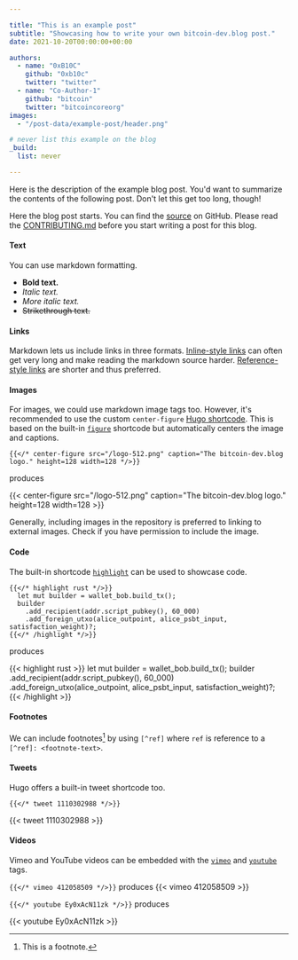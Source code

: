 ```yaml
---

title: "This is an example post"
subtitle: "Showcasing how to write your own bitcoin-dev.blog post."
date: 2021-10-20T00:00:00+00:00

authors:
  - name: "0xB10C"
    github: "0xb10c"
    twitter: "twitter"
  - name: "Co-Author-1"
    github: "bitcoin"
    twitter: "bitcoincoreorg"
images:
  - "/post-data/example-post/header.png"

# never list this example on the blog
_build:
  list: never

---
```


Here is the description of the example blog post.
You'd want to summarize the contents of the following post.
Don't let this get too long, though!

<!--more-->



Here the blog post starts.
You can find the [source] on GitHub.
Please read the [CONTRIBUTING.md] before you start writing a post for this blog.

[CONTRIBUTING.md]: https://github.com/dev-bitcoin/blog/blob/main/CONTRIBUTING.md
[source]: https://github.com/dev-bitcoin/blog/blob/main/content/blog/example-post.md?plain=1

#### Text

You can use markdown formatting.

- **Bold text.**
- _Italic text._
- *More italic text.*
- ~~Strikethrough text.~~


#### Links

Markdown lets us include links in three formats.
[Inline-style links](https://your-looooong-url.btc) can often get very long and make reading the markdown source harder.
[Reference-style links] are shorter and thus preferred.

[Reference-style links]: https://your-looooong-url.btc

#### Images

For images, we could use markdown image tags too.
However, it's recommended to use the custom `center-figure` [Hugo shortcode].
This is based on the built-in [`figure`] shortcode but automatically centers the image and captions.

[Hugo shortcode]: https://gohugo.io/content-management/shortcodes/
[`figure`]: https://gohugo.io/content-management/shortcodes/#figure

```
{{</* center-figure src="/logo-512.png" caption="The bitcoin-dev.blog logo." height=128 width=128 */>}}
```
produces

{{< center-figure src="/logo-512.png" caption="The bitcoin-dev.blog logo." height=128 width=128 >}}

Generally, including images in the repository is preferred to linking to external images.
Check if you have permission to include the image.

#### Code

The built-in shortcode [`highlight`] can be used to showcase code.

```
{{</* highlight rust */>}}
  let mut builder = wallet_bob.build_tx();
  builder
    .add_recipient(addr.script_pubkey(), 60_000)
    .add_foreign_utxo(alice_outpoint, alice_psbt_input, satisfaction_weight)?;
{{</* /highlight */>}}
```

produces


{{< highlight rust >}}
  let mut builder = wallet_bob.build_tx();
  builder
    .add_recipient(addr.script_pubkey(), 60_000)
    .add_foreign_utxo(alice_outpoint, alice_psbt_input, satisfaction_weight)?;
{{< /highlight >}}


[`highlight`]: https://gohugo.io/content-management/shortcodes/#highlight

#### Footnotes

We can include footnotes[^this-is-a-footnote-ref] by using `[^ref]` where `ref` is reference to a `[^ref]: <footnote-text>`.

[^this-is-a-footnote-ref]: This is a footnote.


#### Tweets

Hugo offers a built-in tweet shortcode too.

```
{{</* tweet 1110302988 */>}}
```

{{< tweet 1110302988 >}}


#### Videos

Vimeo and YouTube videos can be embedded with the [`vimeo`] and [`youtube`] tags.

[`vimeo`]: https://gohugo.io/content-management/shortcodes/#vimeo

[`youtube`]: https://gohugo.io/content-management/shortcodes/#youtube

`{{</* vimeo 412058509 */>}}` produces
{{< vimeo 412058509 >}}


`{{</* youtube Ey0xAcN11zk */>}}`
produces


{{< youtube Ey0xAcN11zk >}}
